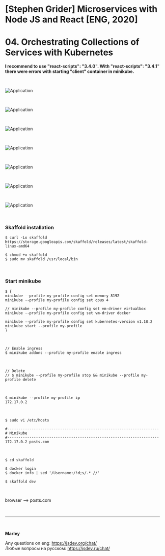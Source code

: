 # [Stephen Grider] Microservices with Node JS and React [ENG, 2020]

# 04. Orchestrating Collections of Services with Kubernetes

**I recommend to use "react-scripts": "3.4.0". With "react-scripts": "3.4.1" there were errors with starting "client" container in minikube.**

<br/>

![Application](/img/pic-04-01.png?raw=true)

<br/>

![Application](/img/pic-04-02.png?raw=true)

<br/>

![Application](/img/pic-04-03.png?raw=true)

<br/>

![Application](/img/pic-04-04.png?raw=true)

<br/>

![Application](/img/pic-04-05.png?raw=true)

<br/>

![Application](/img/pic-04-06.png?raw=true)

<br/>

![Application](/img/pic-04-07.png?raw=true)

<br/>

### Skaffold installation

    $ curl -Lo skaffold https://storage.googleapis.com/skaffold/releases/latest/skaffold-linux-amd64

    $ chmod +x skaffold
    $ sudo mv skaffold /usr/local/bin

<br/>

### Start minikube

```
$ {
minikube --profile my-profile config set memory 8192
minikube --profile my-profile config set cpus 4

// minikube --profile my-profile config set vm-driver virtualbox
minikube --profile my-profile config set vm-driver docker

minikube --profile my-profile config set kubernetes-version v1.18.2
minikube start --profile my-profile
}
```

<br/>

    // Enable ingress
    $ minikube addons --profile my-profile enable ingress

<br/>

    // Delete
    // $ minikube --profile my-profile stop && minikube --profile my-profile delete

<br/>

    $ minikube --profile my-profile ip
    172.17.0.2

<br/>

    $ sudo vi /etc/hosts

```
#---------------------------------------------------------------------
# Minikube
#---------------------------------------------------------------------
172.17.0.2 posts.com
```

<br/>

    $ cd skaffold

    $ docker login
    $ docker info | sed '/Username:/!d;s/.* //'

    $ skaffold dev

<br/>

browser --> posts.com

<!--
    $ kubectl rollout restart deployment [depl_name]
    $ kubectl get events --sort-by=.metadata.creationTimestamp
--->

<br/>

---

<br/>

**Marley**

Any questions on eng: https://jsdev.org/chat/  
Любые вопросы на русском: https://jsdev.ru/chat/
